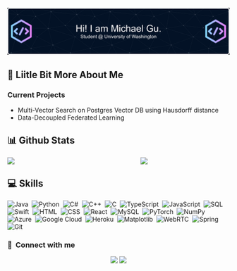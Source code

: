 ![Header](./github-header-image.png)

## 💫 Liitle Bit More About Me
<div align="left">
  <h3>Current Projects</h1>
  <ul>
    <li>Multi-Vector Search on Postgres Vector DB using Hausdorff distance</li>
    <li>Data-Decoupled Federated Learning</li>
  </ul>  
</div>

## 📊 Github Stats

<div align="left" style="display: flex; align-items: center;">
  <img src="https://github-readme-stats.vercel.app/api/top-langs/?username=michael-gu&layout=compact&hide=TSQL&theme=light" width="400" style="margin-right: 50px;">
  <img src="https://github-readme-streak-stats.herokuapp.com?user=michael-gu&theme=light" width="400" style="margin-left: 50px;">
</div>

## 💻 Skills
![Java](https://img.shields.io/badge/-Java-05122A?style=flat&logo=java)&nbsp;
![Python](https://img.shields.io/badge/-Python-05122A?style=flat&logo=python)&nbsp;
![C#](https://img.shields.io/badge/-C#-05122A?style=flat&logo=csharp)&nbsp;
![C++](https://img.shields.io/badge/-C++-05122A?style=flat&logo=cplusplus)&nbsp;
![C](https://img.shields.io/badge/-C-05122A?style=flat&logo=c)&nbsp;
![TypeScript](https://img.shields.io/badge/-TypeScript-05122A?style=flat&logo=typescript)&nbsp;
![JavaScript](https://img.shields.io/badge/-JavaScript-05122A?style=flat&logo=javascript)&nbsp;
![SQL](https://img.shields.io/badge/-SQL-05122A?style=flat&logo=sql&logoColor=4479A1)&nbsp;
![Swift](https://img.shields.io/badge/-Swift-05122A?style=flat&logo=swift)&nbsp;
![HTML](https://img.shields.io/badge/-HTML-05122A?style=flat&logo=html5)&nbsp;
![CSS](https://img.shields.io/badge/-CSS-05122A?style=flat&logo=css3)&nbsp;
![React](https://img.shields.io/badge/-React-05122A?style=flat&logo=react)&nbsp;
![MySQL](https://img.shields.io/badge/-MySQL-05122A?style=flat&logo=mysql)&nbsp;
![PyTorch](https://img.shields.io/badge/-PyTorch-05122A?style=flat&logo=pytorch)&nbsp;
![NumPy](https://img.shields.io/badge/-NumPy-05122A?style=flat&logo=numpy)&nbsp;
![Azure](https://img.shields.io/badge/-Azure-05122A?style=flat&logo=microsoftazure)&nbsp;
![Google Cloud](https://img.shields.io/badge/-Google%20Cloud-05122A?style=flat&logo=googlecloud)&nbsp;
![Heroku](https://img.shields.io/badge/-Heroku-05122A?style=flat&logo=heroku)&nbsp;
![Matplotlib](https://img.shields.io/badge/-Matplotlib-05122A?style=flat&logo=python)&nbsp;
![WebRTC](https://img.shields.io/badge/-WebRTC-05122A?style=flat&logo=webrtc)&nbsp;
![Spring](https://img.shields.io/badge/-Spring-05122A?style=flat&logo=spring)&nbsp;
![Git](https://img.shields.io/badge/-Git-05122A?style=flat&logo=git)&nbsp;



### :link: &nbsp;Connect with me

<p align="center">
<a href="https://linkedin.com/in/mich-gu"><img src="https://img.shields.io/badge/-Michael%20Gu-0077B5?style=for-the-badge&logo=Linkedin&logoColor=white"/></a>
<a href="mailto:michgu@cs.washington.edu"><img src="https://img.shields.io/badge/-michgu@cs.washington.edu-D14836?style=for-the-badge&logo=Gmail&logoColor=white"/></a>
</p>
